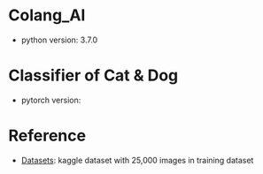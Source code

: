 # Colang_AI
* python version: 3.7.0

# Classifier of Cat & Dog
* pytorch version: 

# Reference
* [Datasets](https://www.kaggle.com/competitions/dogs-vs-cats/data?select=train.zip): kaggle dataset with 25,000 images in training dataset